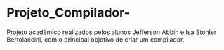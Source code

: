 # Projeto_Compilador-
Projeto acadêmico realizados pelos alunos Jefferson Abbin e Isa Stohler Bertolaccini, com o principal objetivo de criar um compilador. 
